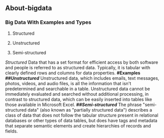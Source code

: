 ## About-bigdata
### Big Data With Examples and Types
1. Structured

2. Unstructured

3. Semi-structured

_Structured_
Data that has a set format for efficient access by both software and people is referred to as structured data. Typically, it is tabular with clearly defined rows and columns for data properties.
**#Examples**
**##_Unstructured_**
Unstructured data, which includes emails, text messages, photos, videos, and audio files, is all the information that isn't predetermined and searchable in a table. Unstructured data cannot be immediately evaluated and searched without additional processing, in contrast to structured data, which can be easily inserted into tables like those available in Microsoft Excel.
**##_Semi-structured_**
The phrase "semi-structured data" (also known as "partially structured data") describes a class of data that does not follow the tabular structure present in relational databases or other types of data tables, but does have tags and metadata that separate semantic elements and create hierarchies of records and fields. 






